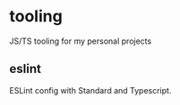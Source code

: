# tooling
JS/TS tooling for my personal projects

## eslint

ESLint config with Standard and Typescript.